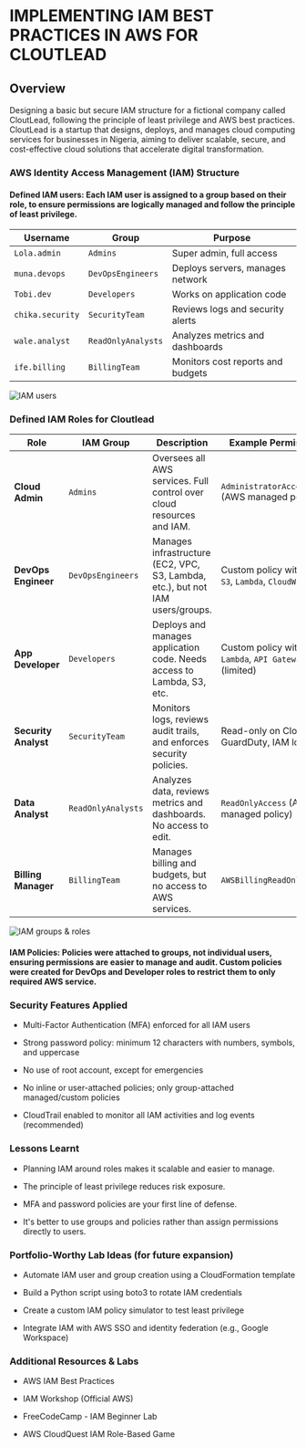 # IMPLEMENTING IAM BEST PRACTICES IN AWS FOR CLOUTLEAD
## Overview
Designing a basic but secure IAM structure for a fictional company called CloutLead, following the principle of least privilege and AWS best practices.
CloutLead is a startup that designs, deploys, and manages cloud computing services for businesses in Nigeria,
aiming to deliver scalable, secure, and cost-effective cloud solutions that accelerate digital transformation.

### AWS Identity Access Management (IAM) Structure
#### Defined IAM users: Each IAM user is assigned to a group based on their role, to ensure permissions are logically managed and follow the principle of least privilege.
| **Username**     | **Group**          | **Purpose**                       |
| ---------------- | ------------------ | --------------------------------- |
| `Lola.admin`     | `Admins`           | Super admin, full access          |
| `muna.devops`    | `DevOpsEngineers`  | Deploys servers, manages network  |
| `Tobi.dev`       | `Developers`       | Works on application code         |
| `chika.security` | `SecurityTeam`     | Reviews logs and security alerts  |
| `wale.analyst`   | `ReadOnlyAnalysts` | Analyzes metrics and dashboards   |
| `ife.billing`    | `BillingTeam`      | Monitors cost reports and budgets |

![IAM users](https://github.com/user-attachments/assets/2d6766e2-e7b3-485c-b209-8b81483eb258)

### Defined IAM Roles for Cloutlead
| **Role**             | **IAM Group**      | **Description**                                                                | **Example Permissions**                                    |
| -------------------- | ------------------ | ------------------------------------------------------------------------------ | ---------------------------------------------------------- |
| **Cloud Admin**      | `Admins`           | Oversees all AWS services. Full control over cloud resources and IAM.          | `AdministratorAccess` (AWS managed policy)                 |
| **DevOps Engineer**  | `DevOpsEngineers`  | Manages infrastructure (EC2, VPC, S3, Lambda, etc.), but not IAM users/groups. | Custom policy with `EC2`, `S3`, `Lambda`, `CloudWatch`     |
| **App Developer**    | `Developers`       | Deploys and manages application code. Needs access to Lambda, S3, etc.         | Custom policy with `Lambda`, `API Gateway`, `S3` (limited) |
| **Security Analyst** | `SecurityTeam`     | Monitors logs, reviews audit trails, and enforces security policies.           | Read-only on CloudTrail, GuardDuty, IAM logs               |
| **Data Analyst**     | `ReadOnlyAnalysts` | Analyzes data, reviews metrics and dashboards. No access to edit.              | `ReadOnlyAccess` (AWS managed policy)                      |
| **Billing Manager**  | `BillingTeam`      | Manages billing and budgets, but no access to AWS services.                    | `AWSBillingReadOnlyAccess`                                 |

![IAM groups & roles](https://github.com/user-attachments/assets/95182520-34e0-4bf1-9f41-58cf301f7a1a)

#### IAM Policies: Policies were attached to groups, not individual users, ensuring permissions are easier to manage and audit. Custom policies were created for DevOps and Developer roles to restrict them to only required AWS service.

### Security Features Applied
- Multi-Factor Authentication (MFA) enforced for all IAM users

- Strong password policy: minimum 12 characters with numbers, symbols, and uppercase

- No use of root account, except for emergencies

- No inline or user-attached policies; only group-attached managed/custom policies

- CloudTrail enabled to monitor all IAM activities and log events (recommended)

### Lessons Learnt

- Planning IAM around roles makes it scalable and easier to manage.

- The principle of least privilege reduces risk exposure.

- MFA and password policies are your first line of defense.

- It's better to use groups and policies rather than assign permissions directly to users.

### Portfolio-Worthy Lab Ideas (for future expansion)

- Automate IAM user and group creation using a CloudFormation template

- Build a Python script using boto3 to rotate IAM credentials

- Create a custom IAM policy simulator to test least privilege

- Integrate IAM with AWS SSO and identity federation (e.g., Google Workspace)

### Additional Resources & Labs

- AWS IAM Best Practices

- IAM Workshop (Official AWS)

- FreeCodeCamp - IAM Beginner Lab

- AWS CloudQuest IAM Role-Based Game

